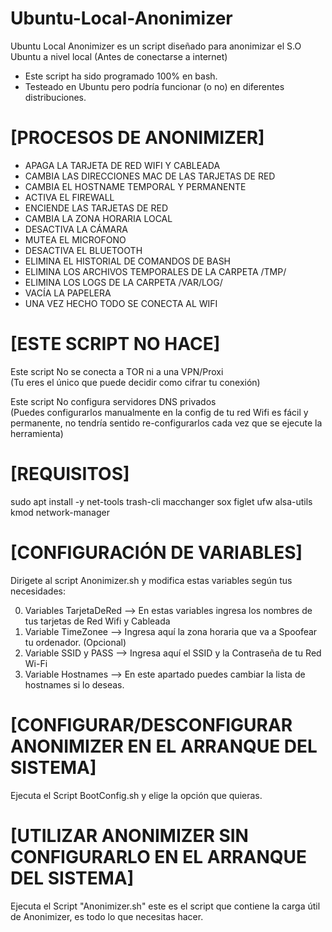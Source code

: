 # Ubuntu-Local-Anonimizer

Ubuntu Local Anonimizer es un script diseñado para anonimizar el S.O Ubuntu a nivel local (Antes de conectarse a internet)

- Este script ha sido programado 100% en bash.
- Testeado en Ubuntu pero podría funcionar (o no) en diferentes distribuciones.

# [PROCESOS DE ANONIMIZER]

- APAGA LA TARJETA DE RED WIFI Y CABLEADA
- CAMBIA LAS DIRECCIONES MAC DE LAS TARJETAS DE RED
- CAMBIA EL HOSTNAME TEMPORAL Y PERMANENTE
- ACTIVA EL FIREWALL
- ENCIENDE LAS TARJETAS DE RED
- CAMBIA LA ZONA HORARIA LOCAL
- DESACTIVA LA CÁMARA
- MUTEA EL MICROFONO
- DESACTIVA EL BLUETOOTH
- ELIMINA EL HISTORIAL DE COMANDOS DE BASH
- ELIMINA LOS ARCHIVOS TEMPORALES DE LA CARPETA /TMP/
- ELIMINA LOS LOGS DE LA CARPETA /VAR/LOG/
- VACÍA LA PAPELERA
- UNA VEZ HECHO TODO SE CONECTA AL WIFI

# [ESTE SCRIPT NO HACE]

Este script No se conecta a TOR ni a una VPN/Proxi  
(Tu eres el único que puede decidir como cifrar tu conexión)

Este script No configura servidores DNS privados    
(Puedes configurarlos manualmente en la config de tu red Wifi es fácil y permanente,
no tendría sentido re-configurarlos cada vez que se ejecute la herramienta)
                                                    
# [REQUISITOS]

sudo apt install -y net-tools trash-cli macchanger sox figlet ufw alsa-utils kmod network-manager

# [CONFIGURACIÓN DE VARIABLES]

Dirigete al script Anonimizer.sh y modifica estas variables según tus necesidades:

0. Variables TarjetaDeRed --> En estas variables ingresa los nombres de tus tarjetas de Red Wifi y Cableada
1. Variable TimeZonee     --> Ingresa aquí la zona horaria que va a Spoofear tu ordenador. (Opcional)
2. Variable SSID y PASS   --> Ingresa aquí el SSID y la Contraseña de tu Red Wi-Fi
3. Variable Hostnames     --> En este apartado puedes cambiar la lista de hostnames si lo deseas.

# [CONFIGURAR/DESCONFIGURAR ANONIMIZER EN EL ARRANQUE DEL SISTEMA]

Ejecuta el Script BootConfig.sh y elige la opción que quieras.

# [UTILIZAR ANONIMIZER SIN CONFIGURARLO EN EL ARRANQUE DEL SISTEMA]

Ejecuta el Script "Anonimizer.sh" este es el script que contiene la carga útil de Anonimizer, es todo lo que necesitas hacer.

